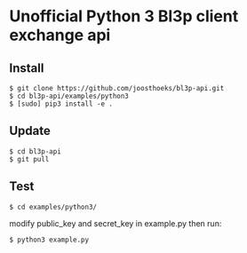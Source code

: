 Unofficial Python 3 Bl3p client exchange api
===

## Install
```
$ git clone https://github.com/joosthoeks/bl3p-api.git
$ cd bl3p-api/examples/python3
$ [sudo] pip3 install -e .
```

## Update
```
$ cd bl3p-api
$ git pull
```

## Test
```
$ cd examples/python3/
```
modify public_key and secret_key in example.py then run:
```
$ python3 example.py
```

